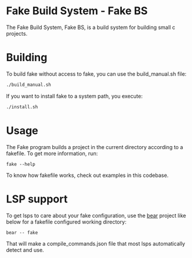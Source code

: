 # Fake Build System - Fake BS
The Fake Build System, Fake BS, is a build system for building small c projects.

# Building
To build fake without access to fake, you can use the build_manual.sh file:
```bash
./build_manual.sh
```
  
If you want to install fake to a system path, you execute:
```bash
./install.sh
```

# Usage
The Fake program builds a project in the current directory according to a fakefile.
To get more information, run:
```
fake --help
```
To know how fakefile works, check out examples in this codebase.

# LSP support
To get lsps to care about your fake configuration, use the [bear](https://github.com/rizsotto/Bear) project like below for a fakefile configured working directory:
```
bear -- fake
```
That will make a compile_commands.json file that most lsps automatically detect and use.
